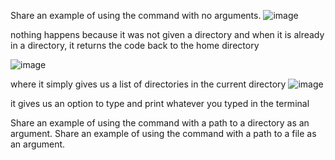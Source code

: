 Share an example of using the command with no arguments.
![image](https://github.com/dsoto0125/cse15l-lab-reports/assets/156368824/25e8c713-b1d0-4c7d-a38e-f6bf26016529)

nothing happens because it was not given a directory and when it is already in a directory, it returns the code back to the home directory

![image](https://github.com/dsoto0125/cse15l-lab-reports/assets/156368824/6928429f-5cdf-41e6-b24f-db025a1f58eb)

where it simply gives us a list of directories in the current directory
![image](https://github.com/dsoto0125/cse15l-lab-reports/assets/156368824/2f642559-bed7-47a4-8b72-6a756ba8740e)

it gives us an option to type and print whatever you typed in the terminal




Share an example of using the command with a path to a directory as an argument.
Share an example of using the command with a path to a file as an argument. 
